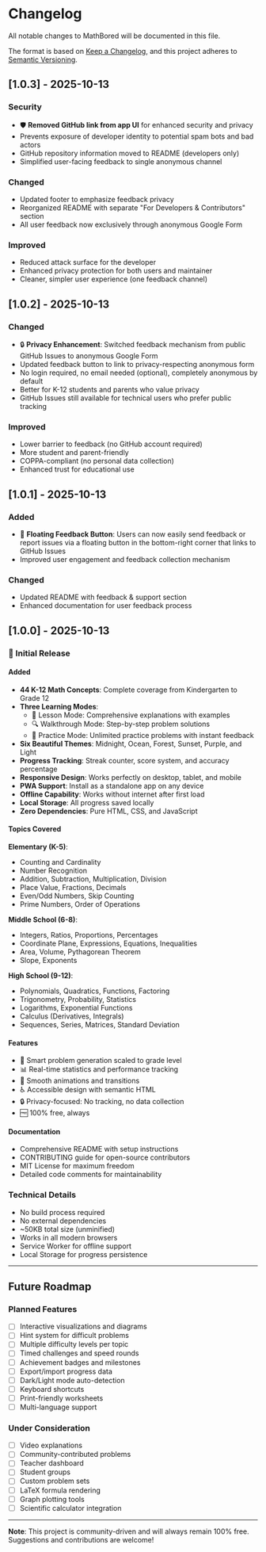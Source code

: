# Changelog

All notable changes to MathBored will be documented in this file.

The format is based on [Keep a Changelog](https://keepachangelog.com/en/1.0.0/),
and this project adheres to [Semantic Versioning](https://semver.org/spec/v2.0.0.html).

## [1.0.3] - 2025-10-13

### Security
- 🛡️ **Removed GitHub link from app UI** for enhanced security and privacy
- Prevents exposure of developer identity to potential spam bots and bad actors
- GitHub repository information moved to README (developers only)
- Simplified user-facing feedback to single anonymous channel

### Changed
- Updated footer to emphasize feedback privacy
- Reorganized README with separate "For Developers & Contributors" section
- All user feedback now exclusively through anonymous Google Form

### Improved
- Reduced attack surface for the developer
- Enhanced privacy protection for both users and maintainer
- Cleaner, simpler user experience (one feedback channel)

## [1.0.2] - 2025-10-13

### Changed
- 🔒 **Privacy Enhancement**: Switched feedback mechanism from public GitHub Issues to anonymous Google Form
- Updated feedback button to link to privacy-respecting anonymous form
- No login required, no email needed (optional), completely anonymous by default
- Better for K-12 students and parents who value privacy
- GitHub Issues still available for technical users who prefer public tracking

### Improved
- Lower barrier to feedback (no GitHub account required)
- More student and parent-friendly
- COPPA-compliant (no personal data collection)
- Enhanced trust for educational use

## [1.0.1] - 2025-10-13

### Added
- 💬 **Floating Feedback Button**: Users can now easily send feedback or report issues via a floating button in the bottom-right corner that links to GitHub Issues
- Improved user engagement and feedback collection mechanism

### Changed
- Updated README with feedback & support section
- Enhanced documentation for user feedback process

## [1.0.0] - 2025-10-13

### 🎉 Initial Release

#### Added
- **44 K-12 Math Concepts**: Complete coverage from Kindergarten to Grade 12
- **Three Learning Modes**:
  - 📝 Lesson Mode: Comprehensive explanations with examples
  - 🔍 Walkthrough Mode: Step-by-step problem solutions
  - 💪 Practice Mode: Unlimited practice problems with instant feedback
- **Six Beautiful Themes**: Midnight, Ocean, Forest, Sunset, Purple, and Light
- **Progress Tracking**: Streak counter, score system, and accuracy percentage
- **Responsive Design**: Works perfectly on desktop, tablet, and mobile
- **PWA Support**: Install as a standalone app on any device
- **Offline Capability**: Works without internet after first load
- **Local Storage**: All progress saved locally
- **Zero Dependencies**: Pure HTML, CSS, and JavaScript

#### Topics Covered
**Elementary (K-5)**:
- Counting and Cardinality
- Number Recognition
- Addition, Subtraction, Multiplication, Division
- Place Value, Fractions, Decimals
- Even/Odd Numbers, Skip Counting
- Prime Numbers, Order of Operations

**Middle School (6-8)**:
- Integers, Ratios, Proportions, Percentages
- Coordinate Plane, Expressions, Equations, Inequalities
- Area, Volume, Pythagorean Theorem
- Slope, Exponents

**High School (9-12)**:
- Polynomials, Quadratics, Functions, Factoring
- Trigonometry, Probability, Statistics
- Logarithms, Exponential Functions
- Calculus (Derivatives, Integrals)
- Sequences, Series, Matrices, Standard Deviation

#### Features
- 🎯 Smart problem generation scaled to grade level
- 📊 Real-time statistics and performance tracking
- 🎨 Smooth animations and transitions
- ♿ Accessible design with semantic HTML
- 🔒 Privacy-focused: No tracking, no data collection
- 🆓 100% free, always

#### Documentation
- Comprehensive README with setup instructions
- CONTRIBUTING guide for open-source contributors
- MIT License for maximum freedom
- Detailed code comments for maintainability

### Technical Details
- No build process required
- No external dependencies
- ~50KB total size (unminified)
- Works in all modern browsers
- Service Worker for offline support
- Local Storage for progress persistence

---

## Future Roadmap

### Planned Features
- [ ] Interactive visualizations and diagrams
- [ ] Hint system for difficult problems
- [ ] Multiple difficulty levels per topic
- [ ] Timed challenges and speed rounds
- [ ] Achievement badges and milestones
- [ ] Export/import progress data
- [ ] Dark/Light mode auto-detection
- [ ] Keyboard shortcuts
- [ ] Print-friendly worksheets
- [ ] Multi-language support

### Under Consideration
- [ ] Video explanations
- [ ] Community-contributed problems
- [ ] Teacher dashboard
- [ ] Student groups
- [ ] Custom problem sets
- [ ] LaTeX formula rendering
- [ ] Graph plotting tools
- [ ] Scientific calculator integration

---

**Note**: This project is community-driven and will always remain 100% free. Suggestions and contributions are welcome!

